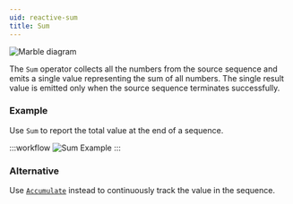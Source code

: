 ```yaml
---
uid: reactive-sum
title: Sum
---
```


![Marble diagram](~/images/reactive-sum.svg)

The `Sum` operator collects all the numbers from the source sequence and emits a single value representing the sum of all numbers. The single result value is emitted only when the source sequence terminates successfully.

### Example

Use `Sum` to report the total value at the end of a sequence.

:::workflow
![Sum Example](../workflows/reactive-sum-example.bonsai)
:::

### Alternative

Use [`Accumulate`](xref:Bonsai.Reactive.Accumulate) instead to continuously track the value in the sequence.